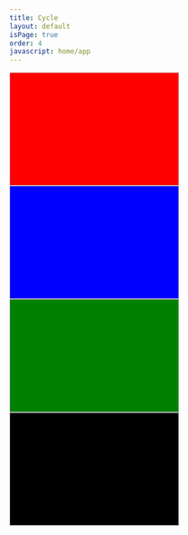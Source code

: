 ```yaml
---
title: Cycle
layout: default
isPage: true
order: 4
javascript: home/app
---
```

<div class="cycle-slideshow" style="width: 300px; height: 200px;">
    <img width="300" height="200" style="background:red">
    <img width="300" height="200" style="background:blue">
    <img width="300" height="200" style="background:green">
    <img width="300" height="200" style="background:black">
</div>